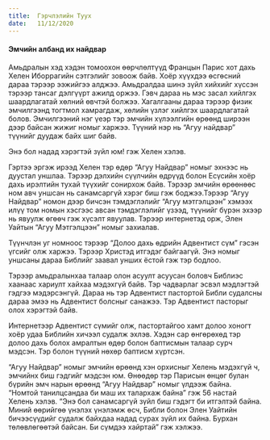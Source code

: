 ```yaml
---
title:  Гэрчлэлийн Туух
date:   11/12/2020
---
```


#### Эмчийн албанд их найдвар

Амьдралын хэд хэдэн томоохон өөрчлөлтүүд Францын Парис хот дахь Хелен Иборрагийн сэтгэлийг зовоож байв. Хоёр хүүхдээ өсгөсний дараа тэрээр ээжийгээ алджээ. Амьдралдаа шинэ зүйл хийхийг хүссэн тэрээр тансаг дэлгүүрт ажилд оржээ. Гэвч дараа нь мэс засал хийлгэх шаардлагатай хөлний өвчтэй болжээ. Хагалгааны дараа тэрээр физик эмчилгээнд тогтмол хамрагдаж, хөлийн үзлэг хийлгэх шаардлагатай болов. Эмчилгээний нэг үеэр тэр эмчийн хүлээлгийн өрөөнд ширээн дээр байсан жижиг номыг харжээ. Түүний нэр нь “Агуу найдвар” түүнийг дуудаж байх шиг байв.

Энэ бол надад хэрэгтэй зүйл юм! гэж Хелен хэлэв.

Гэртээ эргэж ирээд Хелен тэр өдөр “Агуу Найдвар” номыг эхнээс нь дуустал уншлаа. Тэрээр дэлхийн сүүлчийн өдрүүд болон Есүсийн хоёр дахь ирэлтийн тухай түүхийг сонирхож байв. Тэрээр эмчийн өрөөнөөс ном авч уншсан нь санамсаргүй хэрэг биш гэж боджээ.Тэрээр “Агуу Найдвар” номон дээр бичсэн тэмдэглэлийг “Агуу мэтгэлцээн” хэмээх илүү том номын хэсгээс авсан тэмдэглэлийг үзээд, түүнийг бүрэн эхээр нь явуулж өгөөч гэж хүсэлт явуулав. Тэрээр интернетэд орж, Элен Уайтын “Агуу Мэтгэлцээн” номыг захиалав.

Түүнчлэн уг номноос тэрээр “Долоо дахь өдрийн Адвентист сүм” гэсэн үгсийг олж харжээ. Тэрээр Христэд итгэдэг байгаагүй. Энэ номыг уншсаны дараа Библийг заавал унших ёстой гэж тэр бодлоо.

Тэрээр амьдралынхаа талаар олон асуулт асуусан боловч Библиэс хаанаас хариулт хайхаа мэдэхгүй байв. Тэр чадварлаг эсвэл мэдлэгтэй гэдгээ мэдэрсэнгүй. Дараа нь тэр Адвентист пастортой Библи судалсны дараа эмээ нь Адвентист болсныг санажээ. Тэр Адвентист пасторыг олох хэрэгтэй байв.

Интернетээр Адвентист сүмийг олж, пастортайгоо хамт долоо хоногт хоёр удаа Библийн хичээл судалж эхлэв. Хэдэн сар өнгөрөхөд тэр долоо дахь болох амралтын өдөр болон баптисмын талаар сурч мэдсэн. Тэр болон түүний нөхөр баптисм хүртсэн.

“Агуу Найдвар” номыг эмчийн өрөөнд хэн орхисныг Хелень мэдэхгүй ч, эмчийнх биш гэдгийг мэдсэн юм. Өнөөдөр тэр Парисын өнцөг булан бүрийн эмч нарын өрөөнд “Агуу Найдвар” номыг үлдээж байна. “Номтой танилцсандаа би маш их талархаж байна” гэж 56 настай Хелень хэлэв. “Энэ бол санамсаргүй зүйл биш гэдэгт би итгэлтэй байна. Миний өөрийгөө үнэлэх үнэлэмж өсч, Библи болон Элен Уайтийн бичээсүүдийг судалж байхдаа надад сурах зүйл их байна. Бурхан төлөвлөгөөтэй байсан. Би сүмдээ хайртай” гэж хэлжээ.